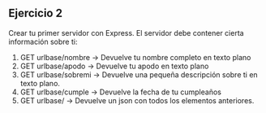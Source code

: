 Ejercicio 2
-------------------------------------------------------------------------
Crear tu primer servidor con Express. El servidor debe contener cierta información sobre ti:

1) GET urlbase/nombre -> Devuelve tu nombre completo en texto plano
2) GET urlbase/apodo -> Devuelve tu apodo  en texto plano
3) GET urlbase/sobremi -> Devuelve una pequeña descripción sobre ti  en texto plano. 
4) GET urlbase/cumple -> Devuelve la fecha de tu cumpleaños
5) GET urlbase/ -> Devuelve un json con todos los elementos anteriores.

